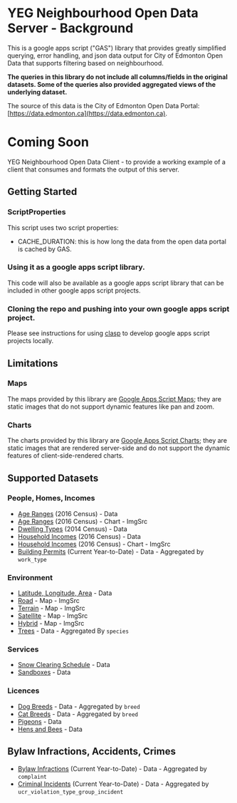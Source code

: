 # YEG Neighbourhood Open Data Server - Background
This is a google apps script ("GAS") library that provides greatly simplified querying, error handling, and json data output for City of Edmonton Open Data that supports filtering based on neighbourhood.

**The queries in this library do not include all columns/fields in the original datasets. Some of the queries also provided aggregated views of the underlying dataset.**

The source of this data is the City of Edmonton Open Data Portal: [https://data.edmonton.ca](https://data.edmonton.ca).

# Coming Soon
YEG Neighbourhood Open Data Client - to provide a working example of a client that consumes and formats the output of this server.

## Getting Started
### ScriptProperties
This script uses two script properties:
- CACHE_DURATION: this is how long the data from the open data portal is cached by GAS.

### Using it as a google apps script library.
This code will also be available as a google apps script library that can be included in other google apps script projects.

### Cloning the repo and pushing into your own google apps script project.
Please see instructions for using [clasp](https://github.com/google/clasp) to develop google apps script projects locally.

## Limitations
### Maps
The maps provided by this library are [Google Apps Script Maps](https://developers.google.com/apps-script/reference/maps/maps); they are static images that do not support dynamic features like pan and zoom.

### Charts
The charts provided by this library are [Google Apps Script Charts](https://developers.google.com/apps-script/reference/charts/); they are static images that are rendered server-side and do not support the dynamic features of client-side-rendered charts.

## Supported Datasets
### People, Homes, Incomes
- [Age Ranges](https://data.edmonton.ca/Census/2016-Census-Population-by-Age-Range-Neighbourhood-/phd4-y42v/data) (2016 Census) - Data
- [Age Ranges](https://data.edmonton.ca/Census/2016-Census-Population-by-Age-Range-Neighbourhood-/phd4-y42v/data) (2016 Census) - Chart - ImgSrc
- [Dwelling Types](https://data.edmonton.ca/Census/2014-Census-Population-By-Structure-Type-Neighbour/mtnp-ghdu/data) (2014 Census) - Data
- [Household Incomes](https://data.edmonton.ca/Census/2016-Census-Population-by-Household-Income-Neighbo/jkjx-2hix/data) (2016 Census) - Data
- [Household Incomes](https://data.edmonton.ca/Census/2016-Census-Population-by-Household-Income-Neighbo/jkjx-2hix/data) (2016 Census) - Chart - ImgSrc
- [Building Permits](https://data.edmonton.ca/Sustainable-Development/General-Building-Permits/24uj-dj8v/data) (Current Year-to-Date) - Data - Aggregated by `work_type`

### Environment
- [Latitude, Longitude, Area](https://data.edmonton.ca/City-Administration/City-of-Edmonton-Neighbourhoods-Centroid-Point-/3b6m-fezs/data) - Data
- [Road](https://data.edmonton.ca/Geospatial-Boundaries/City-of-Edmonton-Neighbourhood-Boundaries/jfvj-x253/data) - Map - ImgSrc
- [Terrain](https://data.edmonton.ca/Geospatial-Boundaries/City-of-Edmonton-Neighbourhood-Boundaries/jfvj-x253/data) - Map - ImgSrc
- [Satellite](https://data.edmonton.ca/Geospatial-Boundaries/City-of-Edmonton-Neighbourhood-Boundaries/jfvj-x253/data) - Map - ImgSrc
- [Hybrid](https://data.edmonton.ca/Geospatial-Boundaries/City-of-Edmonton-Neighbourhood-Boundaries/jfvj-x253/data) - Map - ImgSrc
- [Trees](https://data.edmonton.ca/Environmental-Services/Trees/eecg-fc54/data) - Data - Aggregated By `species`

### Services
- [Snow Clearing Schedule](https://data.edmonton.ca/Transportation/Residential-Snow-Clearing-Schedule/7gh5-bnbs/data) - Data
- [Sandboxes](https://data.edmonton.ca/Transportation/Sandboxes/ddqk-i2ey/data) - Data

### Licences
- [Dog Breeds](https://data.edmonton.ca/Community-Services/Pet-Licenses-by-Neighbourhood/5squ-mg4w/data) - Data - Aggregated by `breed`
- [Cat Breeds](https://data.edmonton.ca/Community-Services/Pet-Licenses-by-Neighbourhood/5squ-mg4w/data) - Data - Aggregated by `breed`
- [Pigeons](https://data.edmonton.ca/Community-Services/Pet-Licenses-by-Neighbourhood/5squ-mg4w/data) - Data
- [Hens and Bees](https://data.edmonton.ca/Community-Services/Hens-and-Bees/trz2-qkzs/data) - Data


## Bylaw Infractions, Accidents, Crimes
- [Bylaw Infractions](https://data.edmonton.ca/Community-Services/Bylaw-Infractions/xgwu-c37w/data) (Current Year-to-Date) - Data - Aggregated by `complaint`
- [Criminal Incidents](https://dashboard.edmonton.ca/dataset/EPS-Neighbourhood-Criminal-Incidents/xthe-mnvi/data) (Current Year-to-Date) - Data - Aggregated by `ucr_violation_type_group_incident`
